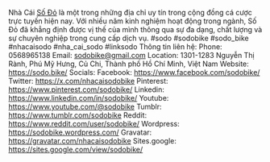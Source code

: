 Nhà Cái <a href="https://sodo.bike/">Số Đỏ</a> là một trong những địa chỉ uy tín trong cộng đồng cá cược trực tuyến hiện nay. Với nhiều năm kinh nghiệm hoạt động trong ngành, Số Đỏ đã khẳng định được vị thế của mình thông qua sự đa dạng, chất lượng và sự chuyên nghiệp trong cung cấp dịch vụ.
#sodo #sodobike #sodo_bike #nhacaisodo #nha_cai_sodo #linksodo
Thông tin liên hệ:
Phone: 0568965138
Email: sodobike@gmail.com
Location: 1301-1283 Nguyễn Thị Rành, Phú Mỹ Hưng, Củ Chi, Thành phố Hồ Chí Minh, Việt Nam
Website: <a href="https://sodo.bike/">https://sodo.bike/</a>
Socials:
Facebook: <a href="https://www.facebook.com/sodobike/">https://www.facebook.com/sodobike/</a>
Twitter: <a href="https://x.com/nhacaisodobike">https://x.com/nhacaisodobike</a>
Pinterest: <a href="https://www.pinterest.com/sodobike/">https://www.pinterest.com/sodobike/</a>
Linkedin: <a href="https://www.linkedin.com/in/sodobike/">https://www.linkedin.com/in/sodobike/</a>
Youtube: <a href="https://www.youtube.com/@sodobike">https://www.youtube.com/@sodobike</a>
Tumblr: <a href="https://www.tumblr.com/sodobike">https://www.tumblr.com/sodobike</a>
Reddit: <a href="https://www.reddit.com/user/sodobike/">https://www.reddit.com/user/sodobike/</a>
Wordpress: <a href="https://sodobike.wordpress.com/">https://sodobike.wordpress.com/</a>
Gravatar: <a href="https://gravatar.com/nhacaisodobike">https://gravatar.com/nhacaisodobike</a>
Sites.google: <a href="https://sites.google.com/view/sodobike/">https://sites.google.com/view/sodobike/</a>